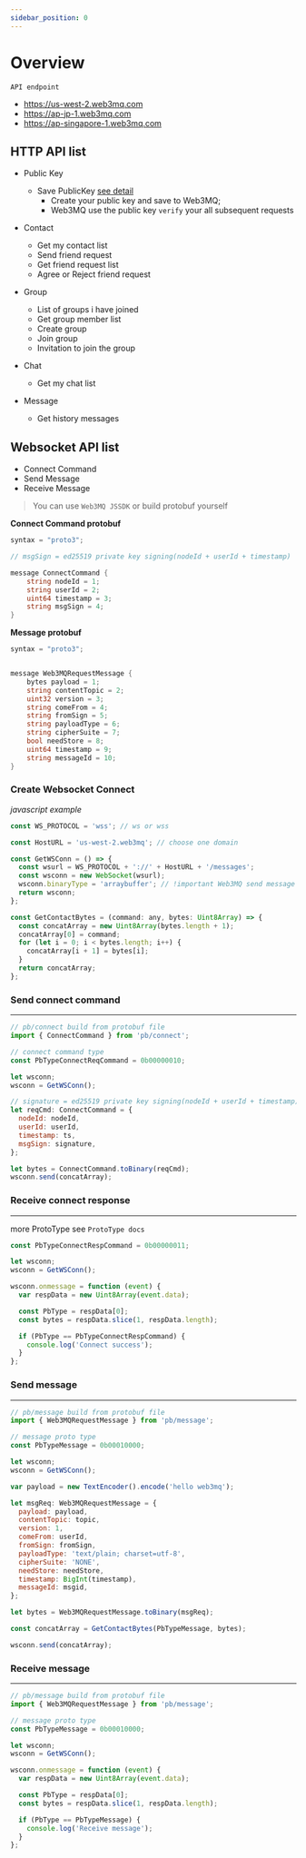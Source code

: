 ```yaml
---
sidebar_position: 0
---
```



# Overview

`API endpoint`

- https://us-west-2.web3mq.com
- https://ap-jp-1.web3mq.com
- https://ap-singapore-1.web3mq.com

## HTTP API list

- Public Key

  - Save PublicKey [see detail](/docs/Web3MQ-API/pubkey)
    - Create your public key and save to Web3MQ;
    - Web3MQ use the public key `verify` your all subsequent requests

- Contact
  - Get my contact list
  - Send friend request
  - Get friend request list
  - Agree or Reject friend request
- Group

  - List of groups i have joined
  - Get group member list
  - Create group
  - Join group
  - Invitation to join the group

- Chat
  - Get my chat list
- Message

  - Get history messages

## Websocket API list

- Connect Command
- Send Message
- Receive Message

> You can use `Web3MQ JSSDK` or build protobuf yourself

**Connect Command protobuf**

```go
syntax = "proto3";

// msgSign = ed25519 private key signing(nodeId + userId + timestamp)

message ConnectCommand {
    string nodeId = 1;
    string userId = 2;
    uint64 timestamp = 3;
    string msgSign = 4;
}
```

**Message protobuf**

```go
syntax = "proto3";


message Web3MQRequestMessage {
    bytes payload = 1;
    string contentTopic = 2;
    uint32 version = 3;
    string comeFrom = 4;
    string fromSign = 5;
    string payloadType = 6;
    string cipherSuite = 7;
    bool needStore = 8;
    uint64 timestamp = 9;
    string messageId = 10;
}
```

### Create Websocket Connect

_javascript example_

```js
const WS_PROTOCOL = 'wss'; // ws or wss

const HostURL = 'us-west-2.web3mq'; // choose one domain

const GetWSConn = () => {
  const wsurl = WS_PROTOCOL + '://' + HostURL + '/messages';
  const wsconn = new WebSocket(wsurl);
  wsconn.binaryType = 'arraybuffer'; // !important Web3MQ send message use protobuf
  return wsconn;
};

const GetContactBytes = (command: any, bytes: Uint8Array) => {
  const concatArray = new Uint8Array(bytes.length + 1);
  concatArray[0] = command;
  for (let i = 0; i < bytes.length; i++) {
    concatArray[i + 1] = bytes[i];
  }
  return concatArray;
};
```

### Send connect command

---

```js
// pb/connect build from protobuf file
import { ConnectCommand } from 'pb/connect';

// connect command type
const PbTypeConnectReqCommand = 0b00000010;

let wsconn;
wsconn = GetWSConn();

// signature = ed25519 private key signing(nodeId + userId + timestamp)
let reqCmd: ConnectCommand = {
  nodeId: nodeId,
  userId: userId,
  timestamp: ts,
  msgSign: signature,
};

let bytes = ConnectCommand.toBinary(reqCmd);
wsconn.send(concatArray);
```

### Receive connect response

---

more ProtoType see `ProtoType docs`

```js
const PbTypeConnectRespCommand = 0b00000011;

let wsconn;
wsconn = GetWSConn();

wsconn.onmessage = function (event) {
  var respData = new Uint8Array(event.data);

  const PbType = respData[0];
  const bytes = respData.slice(1, respData.length);

  if (PbType == PbTypeConnectRespCommand) {
    console.log('Connect success');
  }
};
```

### Send message

---

```js
// pb/message build from protobuf file
import { Web3MQRequestMessage } from 'pb/message';

// message proto type
const PbTypeMessage = 0b00010000;

let wsconn;
wsconn = GetWSConn();

var payload = new TextEncoder().encode('hello web3mq');

let msgReq: Web3MQRequestMessage = {
  payload: payload,
  contentTopic: topic,
  version: 1,
  comeFrom: userId,
  fromSign: fromSign,
  payloadType: 'text/plain; charset=utf-8',
  cipherSuite: 'NONE',
  needStore: needStore,
  timestamp: BigInt(timestamp),
  messageId: msgid,
};

let bytes = Web3MQRequestMessage.toBinary(msgReq);

const concatArray = GetContactBytes(PbTypeMessage, bytes);

wsconn.send(concatArray);
```

### Receive message

---

```js
// pb/message build from protobuf file
import { Web3MQRequestMessage } from 'pb/message';

// message proto type
const PbTypeMessage = 0b00010000;

let wsconn;
wsconn = GetWSConn();

wsconn.onmessage = function (event) {
  var respData = new Uint8Array(event.data);

  const PbType = respData[0];
  const bytes = respData.slice(1, respData.length);

  if (PbType == PbTypeMessage) {
    console.log('Receive message');
  }
};
```
